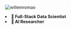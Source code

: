 <p align="left"> <img src="https://komarev.com/ghpvc/?username=willemromao&label=Profile%20views&color=0e75b6&style=flat" alt="willemromao" /> </p

- **🤖 Full-Stack Data Scientist**
- **🔬 AI Researcher**
